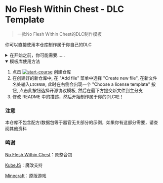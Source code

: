# No Flesh Within Chest - DLC Template

> 一款No Flesh Within Chest的DLC制作模板

你可以直接使用本仓库制作属于你自己的DLC

<details>
<summary>在开始之前，你可能需要……</summary>

1. 一个能启动 No Flesh Within Chest 的环境
2. 一个文本编辑器（如VSCode）
3. 一定的 Javascript （或其他语言）基础
4. 一定的 Github 基础

</details>

<details open>
<summary>模板库使用方法</summary>

1. 点击 [![start-course](https://user-images.githubusercontent.com/1221423/235727646-4a590299-ffe5-480d-8cd5-8194ea184546.svg)](https://github.com/new?template_name=NFWC-DLC-Template&template_owner=mrqx0195) 创建仓库
2. 在创建好的新仓库中, 在 "Add file" 菜单中选择 "Create new file", 在新文件名处输入`LICENSE`, 此时在右侧会出现一个 "Choose a license template" 按钮, 点击此按钮选择开源协议模板, 然后在最下方提交新文件到主分支
3. 修改 README 中的描述，然后开始制作属于你的DLC吧！

</details>

### 注意

 本仓库不包含配方/数据包等于器官无关部分的示例，如果你有这部分需要，请查阅其他资料

### 鸣谢

[No Flesh Within Chest](https://github.com/Yorunina/No-Flesh-Within-Chest)：原整合包

[KubeJS](https://github.com/KubeJS-Mods/KubeJS)：魔改支持

[Minecraft](https://www.minecraft.net)：原版游戏